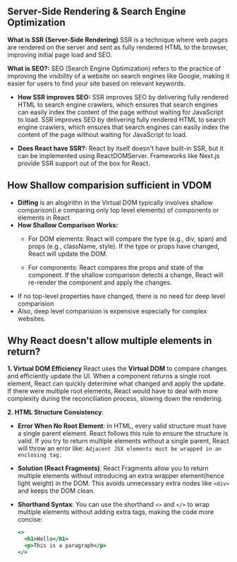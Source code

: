 ## Server-Side Rendering & Search Engine Optimization
**What is SSR (Server-Side Rendering)**
SSR is a technique where web pages are rendered on the server and sent as fully rendered HTML to the browser, improving initial page load and SEO.

**What is SEO?:** SEO (Search Engine Optimization) refers to the practice of improving the visibility of a website on search engines like Google, making it easier for users to find your site based on relevant keywords.

- **How SSR improves SEO:** SSR improves SEO by delivering fully rendered HTML to search engine crawlers, which ensures that search engines can easily index the content of the page without waiting for JavaScript to load. SSR improves SEO by delivering fully rendered HTML to search engine crawlers, which ensures that search engines can easily index the content of the page without waiting for JavaScript to load.

- **Does React have SSR?:** React by itself doesn't have built-in SSR, but it can be implemented using ReactDOMServer. Frameworks like Next.js provide SSR support out of the box for React.

## How Shallow comparision sufficient in VDOM
- **Diffing** is an alogirithn in the Virtual DOM typically involves shallow comparison(i.e comparing only top level elements) of components or elements in React
- **How Shallow Comparison Works:**
  - For DOM elements: React will compare the type (e.g., div, span) and props (e.g., className, style). If the type or props have changed, React will update the DOM.

  - For components: React compares the props and state of the component. If the shallow comparison detects a change, React will re-render the component and apply the changes.
- If no top-level properties have changed, there is no need for deep level comparision
- Also, deep level comparision is expensive especially for complex websites.

## Why React doesn't allow multiple elements in return?
**1. Virtual DOM Efficiency**
React uses the **Virtual DOM** to compare changes and efficiently update the UI. When a component returns a single root element, React can quickly determine what changed and apply the update. If there were multiple root elements, React would have to deal with more complexity during the reconciliation process, slowing down the rendering.

**2. HTML Structure Consistency**:
- **Error When No Root Element**: In HTML, every valid structure must have a single parent element. React follows this rule to ensure the structure is valid. If you try to return multiple elements without a single parent, React will throw an error like:
  ```Adjacent JSX elements must be wrapped in an enclosing tag.```
- **Solution (React Fragments)**: React Fragments allow you to return multiple elements without introducing an extra wrapper element(hence light weight) in the DOM. This avoids unnecessary extra nodes like `<div>` and keeps the DOM clean.
- **Shorthand Syntax**: You can use the shorthand `<>` and `</>` to wrap multiple elements without adding extra tags, making the code more concise:

  ```jsx
  <>
    <h1>Hello</h1>
    <p>This is a paragraph</p>
  </>
  ```




